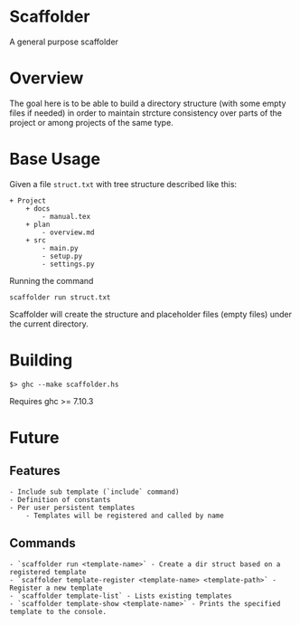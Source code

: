 # Scaffolder
A general purpose scaffolder

# Overview
The goal here is to be able to build a directory structure (with some empty files if needed) in order to maintain strcture consistency over parts of the project or among projects of the same type.

# Base Usage

Given a file `struct.txt` with tree structure described like this:
```
+ Project
    + docs
        - manual.tex
    + plan
        - overview.md
    + src
        - main.py
        - setup.py
        - settings.py
```
Running the command

```
scaffolder run struct.txt
```

Scaffolder will create the structure and placeholder files (empty files) under the current directory.

# Building

```
$> ghc --make scaffolder.hs
```
Requires ghc >= 7.10.3

# Future
## Features
    - Include sub template (`include` command)
    - Definition of constants
    - Per user persistent templates 
        - Templates will be registered and called by name

## Commands
    - `scaffolder run <template-name>` - Create a dir struct based on a registered template
    - `scaffolder template-register <template-name> <template-path>` - Register a new template
    - `scaffolder template-list` - Lists existing templates
    - `scaffolder template-show <template-name>` - Prints the specified template to the console.
